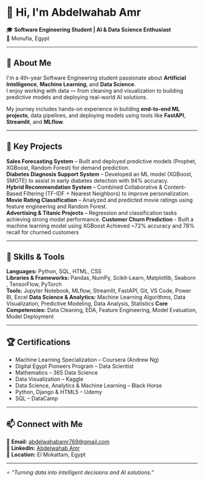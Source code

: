 # 👋 Hi, I'm Abdelwahab Amr  

🎓 **Software Engineering Student | AI & Data Science Enthusiast**  
📍 Monufia, Egypt  

---

## 🧠 About Me  
I'm a 4th-year Software Engineering student passionate about **Artificial Intelligence**, **Machine Learning**, and **Data Science**.  
I enjoy working with data — from cleaning and visualization to building predictive models and deploying real-world AI solutions.  

My journey includes hands-on experience in building **end-to-end ML projects**, data pipelines, and deploying models using tools like **FastAPI**, **Streamlit**, and **MLflow**.  

---

## 💼 Key Projects  
 **Sales Forecasting System** – Built and deployed predictive models (Prophet, XGBoost, Random Forest) for demand prediction.  
 **Diabetes Diagnosis Support System** – Developed an ML model (XGBoost, SMOTE) to assist in early diabetes detection with 94% accuracy.  
 **Hybrid Recommendation System** – Combined Collaborative & Content-Based Filtering (TF-IDF + Nearest Neighbors) to improve personalization.  
 **Movie Rating Classification** – Analyzed and predicted movie ratings using feature engineering and Random Forest.  
 **Advertising & Titanic Projects** – Regression and classification tasks achieving strong model performance.
 **Customer Churn Prediction** -  Built a machine learning model using XGBoost Achieved ~72% accuracy and 78% recall for churned customers


---

## 🧩 Skills & Tools  
**Languages:** Python, SQL, HTML, CSS  
**Libraries & Frameworks:** Pandas, NumPy, Scikit-Learn, Matplotlib, Seaborn , TensorFlow, PyTorch  
**Tools:** Jupyter Notebook, MLflow, Streamlit, FastAPI, Git, VS Code, Power BI, Excel
**Data Science & Analytics:** Machine Learning Algorithms, Data Visualization, Predictive Modeling, Data Analysis, Statistics
**Core Competencies:** Data Cleaning, EDA, Feature Engineering, Model Evaluation, Model Deployment  

---

## 🏆 Certifications  
- Machine Learning Specialization – Coursera (Andrew Ng)
- Digital Egypt Pioneers Program – Data Scientist  
- Mathematics – 365 Data Science  
- Data Visualization – Kaggle  
- Data Science, Analytics & Machine Learning – Black Horse  
- Python, Django & HTML5 – Udemy  
- SQL – DataCamp  

---

## 📫 Connect with Me  
📧 **Email:** abdelwahabamr769@gmail.com  
💼 **LinkedIn:** [Abdelwahab Amr](https://www.linkedin.com/in/%D9%90%D9%90%D9%90abdelwahab-amr-a168892a3)  
📍 **Location:** El Mokattam, Egypt  

---

⭐ *“Turning data into intelligent decisions and AI solutions.”*  
